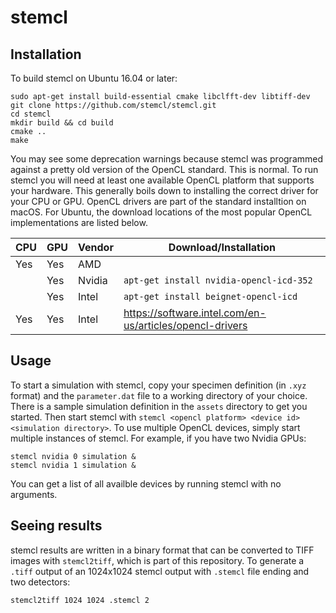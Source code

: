 # stemcl

## Installation
To build stemcl on Ubuntu 16.04 or later:

```
sudo apt-get install build-essential cmake libclfft-dev libtiff-dev
git clone https://github.com/stemcl/stemcl.git
cd stemcl
mkdir build && cd build
cmake ..
make 
```

You may see some deprecation warnings because stemcl was programmed against a pretty old version of the OpenCL standard. This is normal. To run stemcl you will need at least one available OpenCL platform that supports your hardware. This generally boils down to installing the correct driver for your CPU or GPU. OpenCL drivers are part of the standard installtion on macOS. For Ubuntu, the download locations of the most popular OpenCL implementations are listed below.

| CPU | GPU | Vendor | Download/Installation |
|-----|-----|--------|-----------------------|
| Yes | Yes | AMD    | |
|     | Yes | Nvidia | `apt-get install nvidia-opencl-icd-352` |
|     | Yes | Intel  | `apt-get install beignet-opencl-icd`
| Yes | Yes | Intel  | https://software.intel.com/en-us/articles/opencl-drivers

## Usage
To start a simulation with stemcl, copy your specimen definition (in `.xyz` format) and the `parameter.dat` file to a working directory of your choice. There is a sample simulation definition in the `assets` directory to get you started. Then start stemcl with `stemcl <opencl platform> <device id> <simulation directory>`. To use multiple OpenCL devices, simply start multiple instances of stemcl. For example, if you have two Nvidia GPUs:

```
stemcl nvidia 0 simulation &
stemcl nvidia 1 simulation &
```

You can get a list of all availble devices by running stemcl with no arguments.

## Seeing results
stemcl results are written in a binary format that can be converted to TIFF images with `stemcl2tiff`, which is part of this repository. To generate a `.tiff` output of an 1024x1024 stemcl output with `.stemcl` file ending and two detectors:
```
stemcl2tiff 1024 1024 .stemcl 2
```
